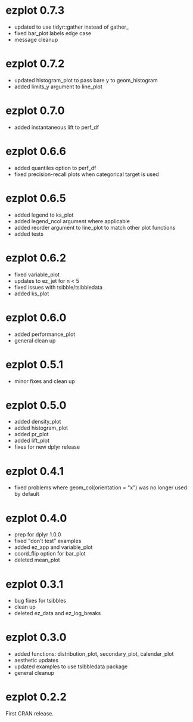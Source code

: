 # ezplot 0.7.3
- updated to use tidyr::gather instead of gather_
- fixed bar_plot labels edge case
- message cleanup

# ezplot 0.7.2
- updated histogram_plot to pass bare y to geom_histogram
- added limits_y argument to line_plot

# ezplot 0.7.0
- added instantaneous lift to perf_df

# ezplot 0.6.6
- added quantiles option to perf_df
- fixed precision-recall plots when categorical target is used

# ezplot 0.6.5
- added legend to ks_plot
- added legend_ncol argument where applicable
- added reorder argument to line_plot to match other plot functions
- added tests

# ezplot 0.6.2
- fixed variable_plot
- updates to ez_jet for n < 5
- fixed issues with tsibble/tsibbledata
- added ks_plot

# ezplot 0.6.0
- added performance_plot
- general clean up

# ezplot 0.5.1
- minor fixes and clean up

# ezplot 0.5.0
- added density_plot
- added histogram_plot
- added pr_plot
- added lift_plot
- fixes for new dplyr release

# ezplot 0.4.1
- fixed problems where geom_col(orientation = "x") was no longer used by default

# ezplot 0.4.0
- prep for dplyr 1.0.0
- fixed "don't test" examples
- added ez_app and variable_plot
- coord_flip option for bar_plot
- deleted mean_plot

# ezplot 0.3.1
- bug fixes for tsibbles
- clean up
- deleted ez_data and ez_log_breaks

# ezplot 0.3.0
- added functions: distribution_plot, secondary_plot, calendar_plot
- aesthetic updates
- updated examples to use tsibbledata package
- general cleanup

# ezplot 0.2.2
First CRAN release.
